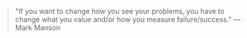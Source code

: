 > "If you want to change how you see your problems, you have to change what you value and/or how you measure failure/success." — Mark Manson
